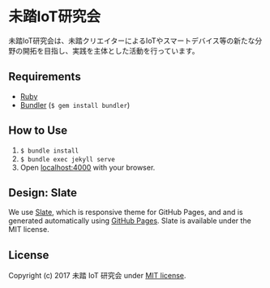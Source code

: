 未踏IoT研究会
=====

未踏IoT研究会は、未踏クリエイターによるIoTやスマートデバイス等の新たな分野の開拓を目指し、実践を主体とした活動を行っています。

## Requirements

- [Ruby](https://www.ruby-lang.org/)
- [Bundler](http://bundler.io/) (`$ gem install bundler`)

## How to Use

1. `$ bundle install`
1. `$ bundle exec jekyll serve`
1. Open [localhost:4000](http://localhost:4000/) with your browser.

## Design: Slate

We use [Slate](https://github.com/jasoncostello/slate), which is responsive theme for GitHub Pages, and and is generated automatically using [GitHub Pages](http://pages.github.com). Slate is available under the MIT license.

## License

Copyright (c) 2017 未踏 IoT 研究会 under [MIT license](https://github.com/yasulab/mitou-iot-web/blob/master/LICENSE).
